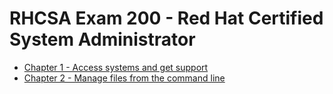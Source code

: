 # RHCSA Exam 200 - Red Hat Certified System Administrator
- [Chapter 1 - Access systems and get support](./chapter-01/chapter-01-access-system-and-get-support.md)
- [Chapter 2 - Manage files from the command line](./chapter-02/chapter-02-manage-files-from-the-command-line.md)

